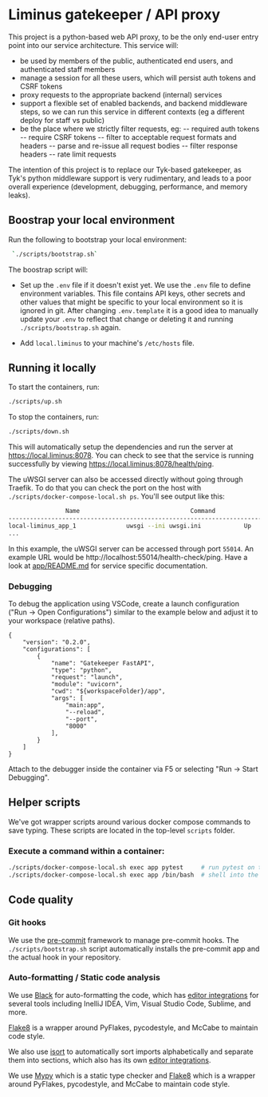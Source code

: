 # Liminus gatekeeper / API proxy
This project is a python-based web API proxy, to be the only end-user entry point into our service architecture.  This service will:
 - be used by members of the public, authenticated end users, and authenticated staff members
 - manage a session for all these users, which will persist auth tokens and CSRF tokens
 - proxy requests to the appropriate backend (internal) services
 - support a flexible set of enabled backends, and backend middleware steps, so we can run this service in different contexts (eg a different deploy for staff vs public)
 - be the place where we strictly filter requests, eg:
   -- required auth tokens
   -- require CSRF tokens
   -- filter to acceptable request formats and headers
   -- parse and re-issue all request bodies
   -- filter response headers
   -- rate limit requests

The intention of this project is to replace our Tyk-based gatekeeper, as Tyk's python middleware support is very rudimentary, and leads to a poor overall experience (development, debugging, performance, and memory leaks).

## Boostrap your local environment

Run the following to bootstrap your local environment:

```sh
 `./scripts/bootstrap.sh`
```

The boostrap script will:

- Set up the `.env` file if it doesn't exist yet. We use the `.env` file to define environment variables. This file contains API keys, other secrets and other values that might be specific to your local environment so it is ignored in git. After changing `.env.template` it is a good idea to manually update your `.env` to reflect that change or deleting it and running `./scripts/bootstrap.sh` again.

- Add `local.liminus` to your machine's `/etc/hosts` file.

## Running it locally

To start the containers, run:

```sh
./scripts/up.sh
```

To stop the containers, run:

```sh
./scripts/down.sh
```

This will automatically setup the dependencies and run the server at https://local.liminus:8078. You can check to see that the service is running successfully by viewing https://local.liminus:8078/health/ping.

The uWSGI server can also be accessed directly without going through Traefik. To do that you can check the port on the host with `./scripts/docker-compose-local.sh ps`. You'll see output like this:

```sh
                Name                               Command                 State                          Ports
------------------------------------------------------------------------------------------------------------------------------------
local-liminus_app_1              uwsgi --ini uwsgi.ini            Up           0.0.0.0:55014->5000/tcp
...
```

In this example, the uWSGI server can be accessed through port `55014`. An example URL would be http://localhost:55014/health-check/ping.
Have a look at [app/README.md](app/README.md) for service specific documentation.

### Debugging

To debug the application using VSCode, create a launch configuration ("Run -> Open Configurations") similar to the example below and adjust it to your workspace (relative paths).

```
{
    "version": "0.2.0",
    "configurations": [
        {
            "name": "Gatekeeper FastAPI",
            "type": "python",
            "request": "launch",
            "module": "uvicorn",
            "cwd": "${workspaceFolder}/app",
            "args": [
                "main:app",
                "--reload",
                "--port",
                "8000"
            ],
        }
    ]
}
```

Attach to the debugger inside the container via F5 or selecting "Run -> Start Debugging".

## Helper scripts

We've got wrapper scripts around various docker compose commands to save typing. These scripts are located in the top-level `scripts` folder.

### Execute a command within a container:

```sh
./scripts/docker-compose-local.sh exec app pytest     # run pytest on the app service
./scripts/docker-compose-local.sh exec app /bin/bash  # shell into the app container
```

## Code quality

### Git hooks

We use the [pre-commit](https://pre-commit.com/) framework to manage pre-commit hooks. The `./scripts/bootstrap.sh` script automatically installs the pre-commit app and the actual hook in your repository.

### Auto-formatting / Static code analysis

We use [Black](https://black.readthedocs.io) for auto-formatting the code, which has [editor integrations](https://black.readthedocs.io/en/stable/editor_integration.html) for several tools including InelliJ IDEA, Vim, Visual Studio Code, Sublime, and more.

[Flake8](http://flake8.pycqa.org/) is a wrapper around PyFlakes, pycodestyle, and McCabe to maintain code style.

We also use [isort](https://pycqa.github.io/isort/) to automatically sort imports alphabetically and separate them into sections, which also has its own [editor integrations](https://github.com/pycqa/isort/wiki/isort-Plugins).

We use [Mypy](https://mypy.readthedocs.io/en/stable/) which is a static type checker and [Flake8](http://flake8.pycqa.org/) which is a wrapper around PyFlakes, pycodestyle, and McCabe to maintain code style.

